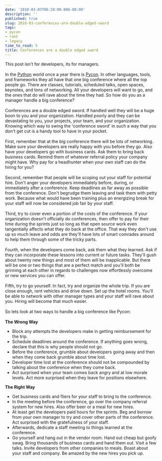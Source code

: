 ```yaml
---
date: '2010-03-03T06:28:00.006-08:00'
description: ''
published: true
slug: 2010-03-conferences-are-double-edged-sword
tags:
- pycon
- rant
- legacy
time_to_read: 5
title: Conferences are a double edged sword
---
```


<div>This post isn't for developers, its for managers.</div><div><br /></div><div>In the <a href="http://python.org/">Python</a> world once a year there is <a href="http://us.pycon.org/">Pycon</a>. In other languages, tools, and frameworks they all have that one big conference where all the top people go. There are classes, tutorials, scheduled talks, open spaces, keynotes, and tons of networking. All your developers will want to go, and the ones that do will rave about the time they had. So how do you as a manager handle a big conference?</div><div><br /></div><div>Conferences are a double edged sword. If handled well they will be a huge boon to you and your organization. Handled poorly and they can be devastating to you, your projects, your team, and your organization. Knowing which way to swing the 'conference sword' in such a way that you don't get cut is a handy tool to have in your pocket.</div><div><br /></div><div>First, remember that at the big conference there will be lots of networking. Make sure your developers are really happy with you before they go. Also have your developers go with business cards. Ask them to bring back business cards. Remind them of whatever referral policy your company might have. Why pay for a headhunter when your own staff can do the hiring for you?</div><div><br /></div><div>Second, remember that people will be scoping out your staff for potential hire.  Don't anger your developers immediately before, during, or immediately after a conference. Keep deadlines as far away as possible from the conference. Don't begrudge them leaving and task them with petty work. Because what would have been training plus an energizing break for your staff will now be considered job fair by your staff.</div><div><br /></div><div>Third, try to cover even a portion of the costs of the conference. If your organization doesn't officially do conferences, then offer to pay for their time during the sprints just so long as that open source work even tangentially affects what they do back at the office. That way they don't use up so much leave and odds are they'll have lots of smart comrades around to help them through some of the tricky parts.</div><div><br /></div><div>Fourth, when the developers come back, ask them what they learned. Ask if they can incorporate these lessons into current or future tasks. They'll gush about twenty new things and most of them will be inapplicable. But there will be one or two things that are a perfect match and you'll both be grinning at each other in regards to challenges now effortlessly overcome or new services you can offer.</div><div><br /></div><div>Fifth, try to go yourself. In fact, try and organize the whole trip. If you are close enough, rent vehicles and drive down. Set up the hotel rooms. You'll be able to network with other manager types and your staff will rave about you. Hiring will become that much easier.</div><div><br /></div><div>So lets look at two ways to handle a big conference like Pycon:</div><div><br /></div><div><b>The Wrong Way</b></div><div><ul><li>Block any attempts the developers make in getting reimbursement for the trip.</li><li>Schedule deadlines around the conference. If anything goes wrong, declare that this is why people should not go.</li><li>Before the conference, grumble about developers going away and then when they come back grumble about time lost.</li><li>Developer time lost at the conference should not be compounded by talking about the conference when they come back.</li><li>Act surprised when your team comes back angry and at low morale levels. Act more surprised when they leave for positions elsewhere.</li></ul></div><div><b>The Right Way</b></div><div><ul><li>Get business cards and fliers for your staff to bring to the conference.</li><li>In the meeting before the conference, go over the company referral system for new hires. Also offer beer or a meal for new hires.</li><li>At least get the developers paid hours for the sprints. Beg and borrow from your own manager to try and cover other parts of the conference. Act surprised with the gratefulness of your staff.</li><li>Afterwards, dedicate a staff meeting to things learned at the conference. </li><li>Go yourself and hang out in the vendor room. Hand out cheap but goofy swag. Bring thousands of business cards and hand them out. Visit a few talks. Invite developers from other companies to meals. Boast about your staff and company. Be amazed by the new hires you pick up.</li></ul></div>